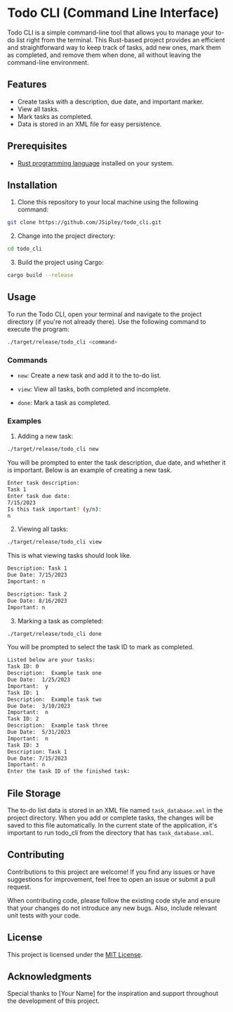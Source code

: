 # Todo CLI (Command Line Interface)

Todo CLI is a simple command-line tool that allows you to manage your to-do list right from the terminal. This Rust-based project provides an efficient and straightforward way to keep track of tasks, add new ones, mark them as completed, and remove them when done, all without leaving the command-line environment.

## Features

- Create tasks with a description, due date, and important marker.
- View all tasks.
- Mark tasks as completed.
- Data is stored in an XML file for easy persistence.

## Prerequisites

- [Rust programming language](https://www.rust-lang.org/) installed on your system.

## Installation

1. Clone this repository to your local machine using the following command:

```bash
git clone https://github.com/JSipley/todo_cli.git
```

2. Change into the project directory:

```bash
cd todo_cli
```

3. Build the project using Cargo:

```bash
cargo build --release
```

## Usage

To run the Todo CLI, open your terminal and navigate to the project directory (if you're not already there). Use the following command to execute the program:

```bash
./target/release/todo_cli <command>
```

### Commands

- `new`: Create a new task and add it to the to-do list.

- `view`: View all tasks, both completed and incomplete.

- `done`: Mark a task as completed.

### Examples

1. Adding a new task:

```bash
./target/release/todo_cli new
```

You will be prompted to enter the task description, due date, and whether it is important. Below is an example of creating a new task.

```bash
Enter task description: 
Task 1
Enter task due date: 
7/15/2023
Is this task important? (y/n): 
n
```

2. Viewing all tasks:

```bash
./target/release/todo_cli view
```

This is what viewing tasks should look like.

```bash
Description: Task 1
Due Date: 7/15/2023
Important: n

Description: Task 2
Due Date: 8/16/2023
Important: n
```

3. Marking a task as completed:

```bash
./target/release/todo_cli done
```

You will be prompted to select the task ID to mark as completed.

```bash
Listed below are your tasks:
Task ID: 0
Description:  Example task one
Due Date:  1/25/2023
Important:  y
Task ID: 1
Description:  Example task two
Due Date:  3/10/2023
Important:  n
Task ID: 2
Description:  Example task three
Due Date:  5/31/2023
Important:  n
Task ID: 3
Description: Task 1
Due Date: 7/15/2023
Important: n
Enter the task ID of the finished task:
```

## File Storage

The to-do list data is stored in an XML file named `task_database.xml` in the project directory. When you add or complete tasks, the changes will be saved to this file automatically. In the current state of the application, it's important to run todo_cli from the directory that has `task_database.xml`.

## Contributing

Contributions to this project are welcome! If you find any issues or have suggestions for improvement, feel free to open an issue or submit a pull request.

When contributing code, please follow the existing code style and ensure that your changes do not introduce any new bugs. Also, include relevant unit tests with your code.

## License

This project is licensed under the [MIT License](LICENSE).

## Acknowledgments

Special thanks to [Your Name] for the inspiration and support throughout the development of this project.
